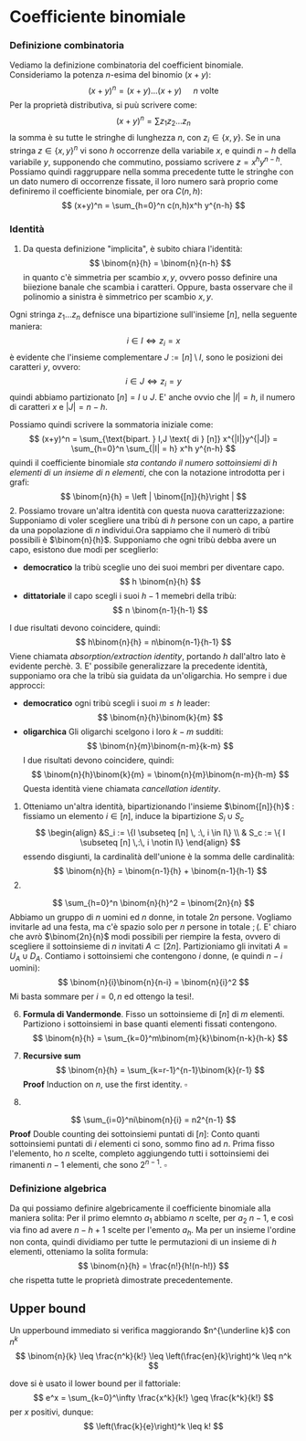 # Coefficiente binomiale
### Definizione combinatoria
Vediamo la definizione combinatoria del coefficient binomiale.
Consideriamo la potenza $n$-esima del binomio $(x+y)$:
$$
(x+y)^n = (x+y)\dots (x+y) \quad\text{ $n$ volte }
$$
Per la proprietà distributiva, si puù scrivere come:
$$
(x+y)^n = \sum z_1z_2\dots z_n
$$
la somma è su tutte le stringhe di lunghezza $n$, con $z_i \in \{x,y\}$. Se in una stringa $z \in \{x,y\}^n$ vi sono $h$ occorrenze della variabile $x$, e quindi $n-h$ della variabile $y$, supponendo che commutino, possiamo scrivere $z = x^h y^{n-h}$. Possiamo quindi raggruppare nella somma precedente tutte le stringhe con un dato numero di occorrenze fissate, il loro numero sarà proprio come definiremo il coefficiente binomiale, per ora $C(n,h)$:
$$
(x+y)^n = \sum_{h=0}^n c(n,h)x^h y^{n-h}
$$
### Identità
1. Da questa definizione "implicita", è subito chiara l'identità:
$$
\binom{n}{h} = \binom{n}{n-h}
$$
in quanto c'è simmetria per scambio $x,y$, ovvero posso definire una biiezione banale che scambia i caratteri. Oppure, basta osservare che il polinomio a sinistra è simmetrico per scambio $x,y$.

Ogni stringa $z_1\dots z_n$ defnisce una bipartizione sull'insieme $[n]$, nella seguente maniera:
$$
i \in I \iff z_i = x
$$
è evidente che l'insieme complementare $J := [n] \setminus I$, sono le posizioni dei caratteri $y$, ovvero:
$$
i \in J \iff z_i = y
$$
quindi abbiamo partizionato $[n] = I \cup J$. E' anche ovvio che $\vert I \vert = h$, il numero di caratteri $x$ e $|J| = n-h$.

Possiamo quindi scrivere la sommatoria iniziale come:
$$
(x+y)^n = \sum_{\text{bipart. } I,J \text{ di } [n]} x^{|I|}y^{|J|} = \sum_{h=0}^n \sum_{|I| = h} x^h y^{n-h}
$$
quindi il coefficiente binomiale _sta contando il numero sottoinsiemi di $h$ elementi di un insieme di $n$ elementi_, che con la notazione introdotta per i grafi:
$$
\binom{n}{h} = \left | \binom{[n]}{h}\right | 
$$
2. Possiamo trovare un'altra identità con questa nuova caratterizzazione:
Supponiamo di voler scegliere una tribù di $h$ persone con un capo, a partire da una popolazione di $n$ individui.Ora sappiamo che il numerò di tribù possibili è $\binom{n}{h}$. 
Supponiamo che ogni tribù debba avere un capo, esistono due modi per sceglierlo:
- **democratico** la tribù sceglie uno dei suoi membri per diventare capo. 
$$
h \binom{n}{h}
$$
- **dittatoriale** il capo scegli i suoi $h-1$ memebri della tribù:
$$
n \binom{n-1}{h-1}
$$

I due risultati devono coincidere, quindi:
$$
h\binom{n}{h} = n\binom{n-1}{h-1}
$$
Viene chiamata _absorption/extraction identity_, portando $h$ dall'altro lato è evidente perchè.
3. E' possibile generalizzare la precedente identità, supponiamo ora che la tribù sia guidata da un'oligarchia. Ho sempre i due approcci:
- **democratico** ogni tribù scegli i suoi $m \leq h$ leader:
$$
\binom{n}{h}\binom{k}{m}
$$
- **oligarchica** Gli oligarchi scelgono i loro $k-m$ sudditi:
$$
\binom{n}{m}\binom{n-m}{k-m}
$$
I due risultati devono coincidere, quindi:
$$
\binom{n}{h}\binom{k}{m} = \binom{n}{m}\binom{n-m}{h-m}
$$
Questa identità viene chiamata _cancellation identity_.
1. Otteniamo un'altra identità, bipartizionando l'insieme $\binom{[n]}{h}$ : fissiamo un elemento $i \in [n]$, induce la bipartizione $S_i \cup S_c$
$$
\begin{align}
&S_i := \{I \subseteq [n] \, :\, i \in I\} \\
& S_c := \{ I \subseteq [n] \,:\, i \notin I\}
\end{align}
$$
essendo disgiunti, la cardinalità dell'unione è la somma delle cardinalità:
$$
\binom{n}{h} = \binom{n-1}{h} + \binom{n-1}{h-1}
$$
5. 
$$
\sum_{h=0}^n \binom{n}{h}^2 = \binom{2n}{n}
$$
Abbiamo un gruppo di $n$ uomini ed $n$ donne, in totale $2n$ persone. Vogliamo invitarle ad una festa, ma c'è spazio solo per $n$ persone in totale $;($. 
E' chiaro che avrò $\binom{2n}{n}$ modi possibili per riempire la festa, ovvero di scegliere il sottoinsieme di $n$ invitati $A \subset [2n]$.
Partizioniamo gli invitati $A=U_A \cup D_A$. Contiamo i sottoinsiemi che contengono $i$ donne, (e quindi $n-i$ uomini):
$$
\binom{n}{i}\binom{n}{n-i} = \binom{n}{i}^2
$$
Mi basta sommare per $i = 0,n$ ed ottengo la tesi!.

6. **Formula di Vandermonde**. Fisso un sottoinsieme di $[n]$ di $m$ elementi. Partiziono i sottoinsiemi in base quanti elementi fissati contengono.
$$
\binom{n}{h} = \sum_{k=0}^m\binom{m}{k}\binom{n-k}{h-k}
$$
7. **Recursive sum** 
$$
\binom{n}{h} = \sum_{k=r-1}^{n-1}\binom{k}{r-1}
$$
**Proof** Induction on $n$, use the first identity. $\square$

8. 
$$
\sum_{i=0}^ni\binom{n}{i} = n2^{n-1}
$$
**Proof** Double counting dei sottoinsiemi puntati di $[n]$:
Conto quanti sottoinsiemi puntati di $i$ elementi ci sono, sommo fino ad $n$.
Prima fisso l'elemento, ho $n$ scelte, completo aggiungendo tutti i sottoinsiemi dei rimanenti $n-1$ elementi, che sono $2^{n-1}$. $\square$

### Definizione algebrica
Da qui possiamo definire algebricamente il coefficiente binomiale alla maniera solita: Per il primo elemnto $a_1$ abbiamo $n$ scelte, per $a_2$ $n-1$, e così via fino ad avere $n-h+1$ scelte per l'emento $a_h$. Ma per un insieme l'ordine non conta, quindi dividiamo per tutte le permutazioni di un insieme di $h$ elementi, otteniamo la solita formula:
$$
\binom{n}{h} = \frac{n!}{h!(n-h!)}
$$
che rispetta tutte le proprietà dimostrate precedentemente.

## Upper bound

Un upperbound immediato si verifica maggiorando $n^{\underline k}$ con $n^k$ 
$$
\binom{n}{k} \leq \frac{n^k}{k!} \leq \left(\frac{en}{k}\right)^k \leq n^k
$$

dove si è usato il lower bound per il fattoriale:
$$
e^x = \sum_{k=0}^\infty \frac{x^k}{k!} \geq \frac{k^k}{k!}
$$
per $x$ positivi, dunque:
$$
\left(\frac{k}{e}\right)^k \leq k!
$$


